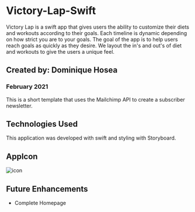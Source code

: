 # Victory-Lap-Swift
Victory Lap is a swift app that gives users the ability to customize their diets and workouts according to their goals. Each timeline is dynamic depending on how strict you are to your goals. The goal of the app is to help users reach goals as quickly as they desire. We layout the in's and out's of diet and workouts to give the users a unique feel.
## Created by: Dominique Hosea

### February 2021
This is a short template that uses the Mailchimp API to create a subscriber newsletter.

## Technologies Used

This application was developed with swift and styling with Storyboard.

## AppIcon

![icon](https://i.imgur.com/EA8NaCA.png)

## Future Enhancements

- Complete Homepage
